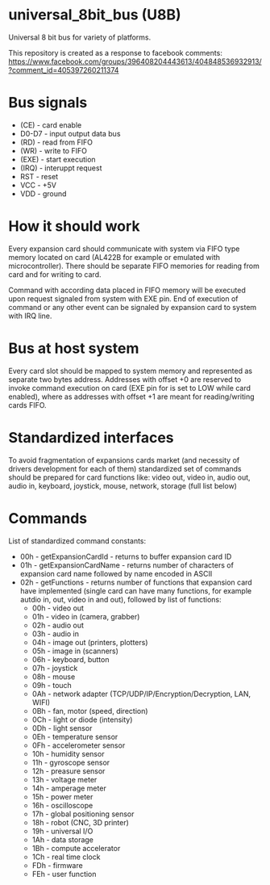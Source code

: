 
# universal_8bit_bus (U8B)
Universal 8 bit bus for variety of platforms.

This repository is created as a response to facebook comments: https://www.facebook.com/groups/396408204443613/404848536932913/?comment_id=405397260211374

# Bus signals
* (CE)    - card enable
* D0-D7   - input output data bus
* (RD)    - read from FIFO
* (WR)    - write to FIFO
* (EXE)   - start execution
* (IRQ)   - interuppt request
* RST     - reset
* VCC     - +5V
* VDD     - ground

# How it should work
Every expansion card should communicate with system via FIFO type memory located on card (AL422B for example or emulated with microcontroller). There should be separate FIFO memories for reading from card and for writing to card.

Command with according data placed in FIFO memory will be executed upon request signaled from system with EXE pin. End of execution of command or any other event can be signaled by expansion card to system with IRQ line.

# Bus at host system
Every card slot should be mapped to system memory and represented as separate two bytes address. Addresses with offset +0 are reserved to invoke command execution on card (EXE pin for is set to LOW while card enabled), where as addresses with offset +1 are meant for reading/writing cards FIFO.

# Standardized interfaces
To avoid fragmentation of expansions cards market (and necessity of drivers development for each of them) standardized set of commands should be prepared for card functions like: video out, video in, audio out, audio in, keyboard, joystick, mouse, network, storage (full list below)

# Commands
List of standardized command constants:
* 00h - getExpansionCardId - returns to buffer expansion card ID
* 01h - getExpansionCardName - returns number of characters of expansion card name followed by name encoded in ASCII
* 02h - getFunctions - returns number of functions that expansion card have implemented (single card can have many functions, for example autdio in, out, video in and out), followed by list of functions:
  - 00h - video out
  - 01h - video in (camera, grabber)
  - 02h - audio out
  - 03h - audio in
  - 04h - image out (printers, plotters)
  - 05h - image in (scanners)
  - 06h - keyboard, button
  - 07h - joystick
  - 08h - mouse
  - 09h - touch
  - 0Ah - network adapter (TCP/UDP/IP/Encryption/Decryption, LAN, WIFI)
  - 0Bh - fan, motor (speed, direction)
  - 0Ch - light or diode (intensity)
  - 0Dh - light sensor
  - 0Eh - temperature sensor
  - 0Fh - accelerometer sensor
  - 10h - humidity sensor
  - 11h - gyroscope sensor
  - 12h - preasure sensor
  - 13h - voltage meter
  - 14h - amperage meter
  - 15h - power meter
  - 16h - oscilloscope
  - 17h - global positioning sensor
  - 18h - robot (CNC, 3D printer)
  - 19h - universal I/O
  - 1Ah - data storage
  - 1Bh - compute accelerator
  - 1Ch - real time clock
  - FDh - firmware
  - FEh - user function
  

